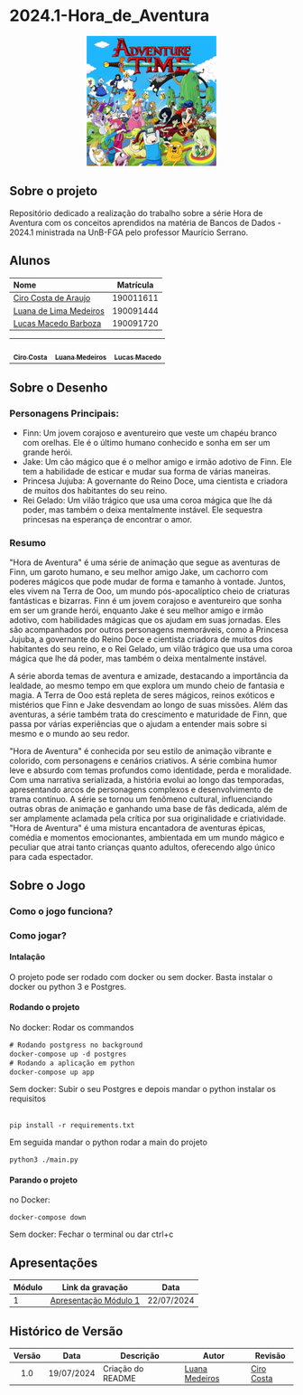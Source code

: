 # 2024.1-Hora_de_Aventura

<div align="center"> <img src="docs/Imagens/HoraDeAventura.jpg" height="230" width="auto"/> </div>

## Sobre o projeto

Repositório dedicado a realização do trabalho sobre a série Hora de Aventura com os conceitos aprendidos na matéria de Bancos de Dados - 2024.1 ministrada na UnB-FGA pelo professor Maurício Serrano.

## Alunos

| Nome                                                     | Matrícula |
| :------------------------------------------------------- | :-------: |
| [Ciro Costa de Araujo](https://github.com/)              | 190011611 |
| [Luana de Lima Medeiros](https://github.com/LuaMedeiros) | 190091444 |
| [Lucas Macedo Barboza](https://github.com/Luckx98)       | 190091720 |

<div class="md-typeset__scrollwrap"><div class="md-typeset__table"><table>
    <tbody>
        <tr>
               <td align="center"><a href="https://github.com/ciro-c">
               <img onmouseover="opaqImg(this)" onmouseout="normalImg(this)" style="border-radius: 50%; opacity: 1;" src="https://avatars.githubusercontent.com/ciro-c" alt="" width="100px;"><br><sub><b>Ciro Costa</b></sub></a><br><a href="https://github.com/ciro-c"></a>
               </td> 
                      <td align="center"><a href="https://github.com/LuaMedeiros">
                      <img onmouseover="opaqImg(this)" onmouseout="normalImg(this)" style="border-radius: 50%; opacity: 1;" src="https://avatars.githubusercontent.com/LuaMedeiros" alt="" width="100px;"><br><sub><b>Luana Medeiros</b></sub></a><br><a href="https://github.com/LuaMedeiros"></a>
                      </td>  
        <td align="center"><a href="https://github.com/Luckx98"><img onmouseover="opaqImg(this)" onmouseout="normalImg(this)" style="border-radius: 50%; opacity: 1;" src="https://avatars.githubusercontent.com/Luckx98" alt="" width="100px;"><br><sub><b>Lucas Macedo</b></sub></a><br><a href="https://github.com/Luckx98"></a></td> 
    </tr> 
</tbody></table></div></div>

## Sobre o Desenho

### Personagens Principais:

- Finn: Um jovem corajoso e aventureiro que veste um chapéu branco com orelhas. Ele é o último humano conhecido e sonha em ser um grande herói.
- Jake: Um cão mágico que é o melhor amigo e irmão adotivo de Finn. Ele tem a habilidade de esticar e mudar sua forma de várias maneiras.
- Princesa Jujuba: A governante do Reino Doce, uma cientista e criadora de muitos dos habitantes do seu reino.
- Rei Gelado: Um vilão trágico que usa uma coroa mágica que lhe dá poder, mas também o deixa mentalmente instável. Ele sequestra princesas na esperança de encontrar o amor.

### Resumo

"Hora de Aventura" é uma série de animação que segue as aventuras de Finn, um garoto humano, e seu melhor amigo Jake, um cachorro com poderes mágicos que pode mudar de forma e tamanho à vontade. Juntos, eles vivem na Terra de Ooo, um mundo pós-apocalíptico cheio de criaturas fantásticas e bizarras. Finn é um jovem corajoso e aventureiro que sonha em ser um grande herói, enquanto Jake é seu melhor amigo e irmão adotivo, com habilidades mágicas que os ajudam em suas jornadas. Eles são acompanhados por outros personagens memoráveis, como a Princesa Jujuba, a governante do Reino Doce e cientista criadora de muitos dos habitantes do seu reino, e o Rei Gelado, um vilão trágico que usa uma coroa mágica que lhe dá poder, mas também o deixa mentalmente instável.

A série aborda temas de aventura e amizade, destacando a importância da lealdade, ao mesmo tempo em que explora um mundo cheio de fantasia e magia. A Terra de Ooo está repleta de seres mágicos, reinos exóticos e mistérios que Finn e Jake desvendam ao longo de suas missões. Além das aventuras, a série também trata do crescimento e maturidade de Finn, que passa por várias experiências que o ajudam a entender mais sobre si mesmo e o mundo ao seu redor.

"Hora de Aventura" é conhecida por seu estilo de animação vibrante e colorido, com personagens e cenários criativos. A série combina humor leve e absurdo com temas profundos como identidade, perda e moralidade. Com uma narrativa serializada, a história evolui ao longo das temporadas, apresentando arcos de personagens complexos e desenvolvimento de trama contínuo. A série se tornou um fenômeno cultural, influenciando outras obras de animação e ganhando uma base de fãs dedicada, além de ser amplamente aclamada pela crítica por sua originalidade e criatividade. "Hora de Aventura" é uma mistura encantadora de aventuras épicas, comédia e momentos emocionantes, ambientada em um mundo mágico e peculiar que atrai tanto crianças quanto adultos, oferecendo algo único para cada espectador.

## Sobre o Jogo

### Como o jogo funciona?

### Como jogar?

#### Intalação
O projeto pode ser rodado com docker ou sem docker. Basta instalar o docker ou python 3 e Postgres.

#### Rodando o projeto
No docker:
Rodar os commandos
```console
# Rodando postgress no background
docker-compose up -d postgres
# Rodando a aplicação em python
docker-compose up app
```
Sem docker:
Subir o seu Postgres e depois mandar o python instalar os requisitos
```console

pip install -r requirements.txt

```
Em seguida mandar o python rodar a main do projeto

```console
python3 ./main.py

```

#### Parando o projeto
no Docker:
```console
docker-compose down
```
Sem docker:
Fechar o terminal ou dar ctrl+c


## Apresentações

| Módulo | Link da gravação          | Data       |
| ------ | ------------------------- | ---------- |
| 1      | [Apresentação Módulo 1](https://www.youtube.com/watch?v=gWyj5AUVdbY) | 22/07/2024 |

## Histórico de Versão

| Versão |    Data    | Descrição         | Autor                                            | Revisão                 |
| :----: | :--------: | ----------------- | ------------------------------------------------ | ----------------------- |
|  1.0   | 19/07/2024 | Criação do README | [Luana Medeiros](https://github.com/LuaMedeiros) | [Ciro Costa](https://github.com/ciro-c) |
